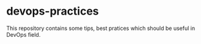 # devops-practices
This repository contains some tips, best pratices which should be useful in DevOps field.
